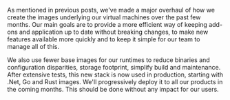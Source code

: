 
As mentioned in previous posts, we've made a major overhaul of how we create the images underlying our virtual machines over the past few months. Our main goals are to provide a more efficient way of keeping add-ons and application up to date without breaking changes, to make new features available more quickly and to keep it simple for our team to manage all of this.

We also use fewer base images for our runtimes to reduce binaries and configuration disparities, storage footprint, simplify build and maintenance. After extensive tests, this new stack is now used in production, starting with .Net, Go and Rust images. We'll progressively deploy it to all our products in the coming months. This should be done without any impact for our users.

